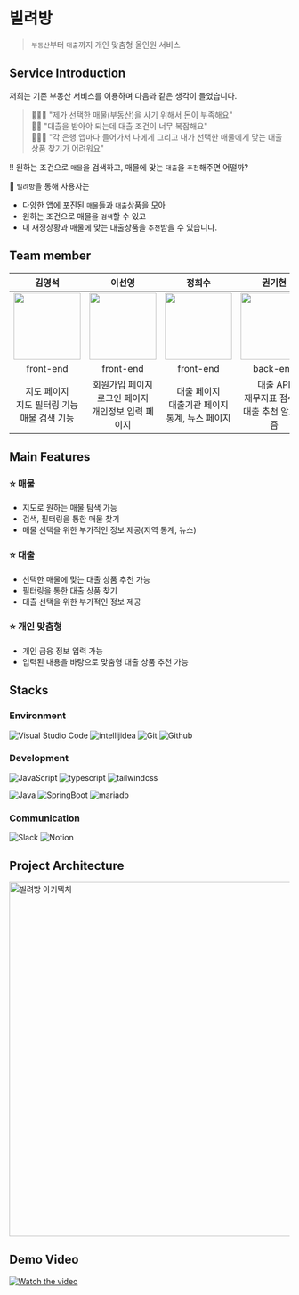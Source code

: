 # 빌려방
> `부동산`부터 `대출`까지 개인 맞춤형 올인원 서비스

## Service Introduction
저희는 기존 부동산 서비스를 이용하며 다음과 같은 생각이 들었습니다.

> 🙋🏻‍♂️ "제가 선택한 매물(부동산)을 사기 위해서 돈이 부족해요"  
> 🙋🏻 "대출을 받아야 되는데 대출 조건이 너무 복잡해요"  
> 🙋🏻‍♀️ "각 은행 앱마다 들어가서 나에게 그리고 내가 선택한 매물에게 맞는 대출 상품 찾기가 어려워요"  

‼️ 원하는 조건으로 `매물`을 검색하고, 매물에 맞는 `대출`을 `추천`해주면 어떨까?

🏦 `빌려방`을 통해 사용자는 
- 다양한 앱에 포진된 `매물`들과 `대출`상품을 모아
- 원하는 조건으로 매물을 `검색`할 수 있고
- 내 재정상황과 매물에 맞는 대출상품을 `추천`받을 수 있습니다.

## Team member
|김영석|이선영|정희수|권기현|곽진현|정채헌|
|:---:|:---:|:---:|:---:|:---:|:---:|
|<img width="120px" src="https://avatars.githubusercontent.com/u/122508517?s=96&v=4"/> |<img width="120px" src="https://avatars.githubusercontent.com/u/71091090?s=96&v=4" />|<img width="120px" src="https://avatars.githubusercontent.com/u/73633272?s=96&v=4"/>|<img width="120px" src="https://avatars.githubusercontent.com/u/99806443?s=96&v=4"/>|<img width="120px" src="https://avatars.githubusercontent.com/u/93817551?s=96&v=4"/>|<img width="120px" src="https://avatars.githubusercontent.com/u/116990111?s=96&v=4"/>|
|front-end|front-end|front-end|back-end|back-end|back-end|
|지도 페이지<br/>지도 필터링 기능<br/>매물 검색 기능|회원가입 페이지<br/>로그인 페이지<br/>개인정보 입력 페이지|대출 페이지<br/>대출기관 페이지<br/>통계, 뉴스 페이지|대출 API<br/>재무지표 점수화<br/>대출 추천 알고리즘|유저 API, 매물 API<br/>MSA 설계<br/>CI/CD 구축|매물 API<br/>통계 API<br/>매물 크롤링|

## Main Features
### ⭐️ 매물
- 지도로 원하는 매물 탐색 가능
- 검색, 필터링을 통한 매물 찾기
- 매물 선택을 위한 부가적인 정보 제공(지역 통계, 뉴스)

### ⭐️ 대출
- 선택한 매물에 맞는 대출 상품 추천 가능
- 필터링을 통한 대출 상품 찾기
- 대출 선택을 위한 부가적인 정보 제공

### ⭐️ 개인 맞춤형
- 개인 금융 정보 입력 가능
- 입력된 내용을 바탕으로 맞춤형 대출 상품 추천 가능

## Stacks

### Environment
![Visual Studio Code](https://img.shields.io/badge/Visual%20Studio%20Code-007ACC?style=for-the-badge&logo=Visual%20Studio%20Code&logoColor=white)
![intellijidea](https://img.shields.io/badge/intellij%20idea-000000?style=for-the-badge&logo=intellij%20idea&logoColor=white)
![Git](https://img.shields.io/badge/Git-F05032?style=for-the-badge&logo=Git&logoColor=white)
![Github](https://img.shields.io/badge/GitHub-181717?style=for-the-badge&logo=GitHub&logoColor=white)             

### Development
![JavaScript](https://img.shields.io/badge/JavaScript-F7DF1E?style=for-the-badge&logo=Javascript&logoColor=white)
![typescript](https://img.shields.io/badge/typescript-3178C6?style=for-the-badge&logo=typescript&logoColor=white)
![tailwindcss](https://img.shields.io/badge/tailwind%20css-2F2E8B?style=for-the-badge&logo=tailwind%20css&logoColor=white)

![Java](https://img.shields.io/badge/Java-007396?style=for-the-badge&logo=OpenJDK&logoColor=white)
![SpringBoot](https://img.shields.io/badge/Spring%20Boot-6DB33F?style=for-the-badge&logo=Spring%20Boot&logoColor=white)
![mariadb](https://img.shields.io/badge/mariadb-003545?style=for-the-badge&logo=mariadb&logoColor=white)

### Communication
![Slack](https://img.shields.io/badge/Slack-4A154B?style=for-the-badge&logo=Slack&logoColor=white)
![Notion](https://img.shields.io/badge/Notion-000000?style=for-the-badge&logo=Notion&logoColor=white)

## Project Architecture
<img width="636" alt="빌려방 아키텍처" src="https://github.com/PDA-BillyBang/.github/assets/99806443/ab20b067-9847-4f95-b9e4-0c5718b9c4e9">

## Demo Video
[![Watch the video](https://img.youtube.com/vi/dMY8Ps0iDD0/0.jpg)](https://youtu.be/dMY8Ps0iDD0)
